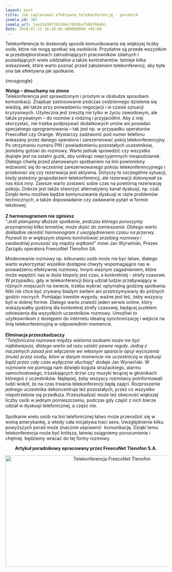 ```yaml
---
layout: post
title: Jak zaplanować efektywną telekonferencję - poradnik
joomla_id: 387
joomla_url: 1ae25d30f29249dc7083baf50b7664b1
date: 2010-07-22 16:28:02.000000000 +02:00
---
```

Telekonferencje to doskonały spos&oacute;b komunikowania się większej liczby os&oacute;b, kt&oacute;re nie mogą spotkać się osobiście. Przydatne są przede wszystkim w przedsiębiorstwach zatrudniających pracownik&oacute;w zdalnych i posiadających wiele oddział&oacute;w a także kontrahent&oacute;w. Istnieje kilka wskaz&oacute;wek, kt&oacute;re warto poznać przed założeniem telekonferencji, aby była ona tak efektywna jak spotkanie.<p>{mosgoogle}</p><p><strong>Wstęp &ndash; dmuchamy na zimne<br /></strong>Telekonferencja jest sprawdzonym i prostym w obsłudze sposobem komunikacji. Znajduje zastosowanie podczas codziennego dzielenia się wiedzą, ale także przy prowadzeniu negocjacji i w czasie sytuacji kryzysowych. Użyteczna jest zresztą nie tylko w życiu zawodowym, ale także prywatnym &ndash; do rozm&oacute;w z rodziną i przyjaci&oacute;łmi. Aby z niej skorzystać, nie trzeba podpisywać dodatkowych um&oacute;w ani posiadać specjalnego oprogramowania &ndash; tak jest np. w przypadku operator&oacute;w FreecoNet czy Orange. Wystarczy zadzwonić pod numer telefonu wskazany przez danego operatora i zarezerwować pok&oacute;j telekonferencyjny. Po otrzymaniu numeru PIN i powiadomieniu pozostałych uczestnik&oacute;w, jesteśmy gotowi do rozmowy. Warto jednak sprawdzić czy wszystko dopięte jest na ostatni guzik, aby uniknąć nieprzyjemnych niespodzianek. Dlatego chwilę przed planowanym spotkaniem na linii powinniśmy wdzwonić się do wcześniej zarezerwowanego pokoju telekonferencyjnego i przekonać się czy rezerwacja jest aktywna. Dotyczy to szczeg&oacute;lnie sytuacji, kiedy jesteśmy gospodarzem telekonferencji, ale rezerwacji dokonywał za nas ktoś inny. Zawsze warto zostawić sobie czas na powt&oacute;rną rezerwację pokoju. Dobrze jest także stworzyć alternatywny kanał dyskusji, np. czat. Dzięki temu możliwe będzie kontynuowanie dyskusji w razie problem&oacute;w technicznych, a także dopowiadanie czy zadawanie pytań w formie tekstowej.<br /><br /><strong>Z harmonogramem nie zginiesz<br /></strong>&quot;<em>Jeśli planujemy dłuższe spotkanie, podczas kt&oacute;rego poruszymy przynajmniej kilka temat&oacute;w, może dojść do zamieszania. Dlatego warto dokładnie określić harmonogram z uwzględnieniem czasu na przerwy. Pozwoli to w większym stopniu kontrolować przebieg rozmowy i swobodniej poruszać się między wątkami</em>&quot; m&oacute;wi Jan Wyrwiński, Prezes Zarządu operatora FreecoNet Tlenofon SA.</p><p>Moderowanie rozmowy np. kilkunastu os&oacute;b może nie być łatwe, dlatego warto wykorzystać wszelkie dostępne chwyty wspomagające nas w prowadzeniu efektywnej rozmowy. Innym ważnym zagadnieniem, kt&oacute;re może wpędzić nas w duże kłopoty jest czas, a konkretniej - strefy czasowe. W przypadku, gdy w telekonferencji biorą udział ludzie przebywający w r&oacute;żnych miejscach na świecie, trzeba wybrać optymalną godzinę spotkania. Nikt nie chce być zrywany bladym świtem ani przetrzymywany do p&oacute;źnych godzin nocnych. Pomijając kwestie wygody, ważne jest też, żeby wszyscy byli w dobrej formie. Dlatego warto znaleźć jeden serwis online, kt&oacute;ry wskazywałby godzinę dla konkretnej strefy czasowej, będącej punktem odniesienia dla wszystkich uczestnik&oacute;w rozmowy. Umożliwi to użytkownikom z dostępem do internetu idealną synchronizację i wejście na linię telekonferencyjną w odpowiednim momencie.<br /><br /><strong>Eliminacja przeszkadzaczy<br /></strong>&quot;<em>Telefoniczna rozmowa między wieloma osobami może nie być najłatwiejsza, dlatego warto od razu ustalić pewne reguły. Jedną z naczelnych zasad jest włączenie we własnym aparacie opcji wyciszenia (mute) przez osoby, kt&oacute;re w danym momencie nie uczestniczą w dyskusji bądź przez cały czas wyłącznie słuchają</em>&quot; dodaje Jan Wyrwiński. W rozmowie nie pomogą nam dźwięki koguta strażackiego, alarmu samochodowego, trzaskających drzwi czy muzyki lecącej w głośnikach kt&oacute;regoś z uczestnik&oacute;w. Najlepiej, żeby wszyscy rozm&oacute;wcy poinformowali ludzi wok&oacute;ł, że na czas trwania telekonferencji będą zajęci. Rozproszenie jednego uczestnika dekoncentruje też pozostałych, przez co wszystko&nbsp; niepotrzebnie się przedłuża. Przeszkadzać może też obecność większej liczby os&oacute;b w jednym pomieszczeniu, podczas gdy część z nich bierze udział w dyskusji telefonicznej, a część nie.<br /><br />Spotkanie wielu os&oacute;b na linii telefonicznej łatwo może przerodzić się w wolną amerykankę, a wtedy cała inicjatywa traci sens. Uwzględnienie kilku powyższych porad może znacznie usprawnić&nbsp; komunikację. Dzięki temu telekonferencja może być kr&oacute;tsza, łatwiej osiągniemy porozumienie i chętniej&nbsp; będziemy wracać do tej formy rozmowy.</p><p align="center"><strong>Artykuł poradnikowy opracowany przez FreecoNet Tlenofon S.A.<br /></strong></p><div style="text-align: center"><img src="images/img/confcall.jpg" alt="Telekonferencja FreecoNet Tlenofon" width="650" height="348" /></div> <p>&nbsp;</p>
